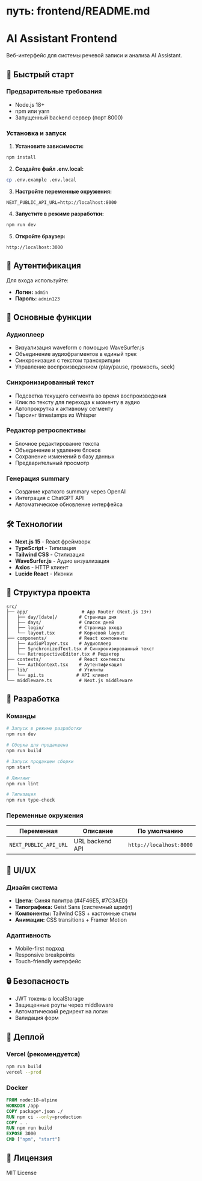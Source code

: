 # путь: frontend/README.md
# AI Assistant Frontend

Веб-интерфейс для системы речевой записи и анализа AI Assistant.

## 🚀 Быстрый старт

### Предварительные требования

- Node.js 18+ 
- npm или yarn
- Запущенный backend сервер (порт 8000)

### Установка и запуск

1. **Установите зависимости:**
```bash
npm install
```

2. **Создайте файл .env.local:**
```bash
cp .env.example .env.local
```

3. **Настройте переменные окружения:**
```env
NEXT_PUBLIC_API_URL=http://localhost:8000
```

4. **Запустите в режиме разработки:**
```bash
npm run dev
```

5. **Откройте браузер:**
```
http://localhost:3000
```

## 🔐 Аутентификация

Для входа используйте:
- **Логин:** `admin`
- **Пароль:** `admin123`

## 🎵 Основные функции

### Аудиоплеер
- Визуализация waveform с помощью WaveSurfer.js
- Объединение аудиофрагментов в единый трек
- Синхронизация с текстом транскрипции
- Управление воспроизведением (play/pause, громкость, seek)

### Синхронизированный текст
- Подсветка текущего сегмента во время воспроизведения
- Клик по тексту для перехода к моменту в аудио
- Автопрокрутка к активному сегменту
- Парсинг timestamps из Whisper

### Редактор ретроспективы
- Блочное редактирование текста
- Объединение и удаление блоков
- Сохранение изменений в базу данных
- Предварительный просмотр

### Генерация summary
- Создание краткого summary через OpenAI
- Интеграция с ChatGPT API
- Автоматическое обновление интерфейса

## 🛠 Технологии

- **Next.js 15** - React фреймворк
- **TypeScript** - Типизация
- **Tailwind CSS** - Стилизация
- **WaveSurfer.js** - Аудио визуализация
- **Axios** - HTTP клиент
- **Lucide React** - Иконки

## 📁 Структура проекта

```
src/
├── app/                    # App Router (Next.js 13+)
│   ├── day/[date]/        # Страница дня
│   ├── days/              # Список дней
│   ├── login/             # Страница входа
│   └── layout.tsx         # Корневой layout
├── components/            # React компоненты
│   ├── AudioPlayer.tsx    # Аудиоплеер
│   ├── SynchronizedText.tsx # Синхронизированный текст
│   └── RetrospectiveEditor.tsx # Редактор
├── contexts/              # React контексты
│   └── AuthContext.tsx    # Аутентификация
├── lib/                   # Утилиты
│   └── api.ts            # API клиент
└── middleware.ts          # Next.js middleware
```

## 🔧 Разработка

### Команды

```bash
# Запуск в режиме разработки
npm run dev

# Сборка для продакшена
npm run build

# Запуск продакшен сборки
npm start

# Линтинг
npm run lint

# Типизация
npm run type-check
```

### Переменные окружения

| Переменная | Описание | По умолчанию |
|------------|----------|--------------|
| `NEXT_PUBLIC_API_URL` | URL backend API | `http://localhost:8000` |

## 🎨 UI/UX

### Дизайн система
- **Цвета:** Синяя палитра (#4F46E5, #7C3AED)
- **Типографика:** Geist Sans (системный шрифт)
- **Компоненты:** Tailwind CSS + кастомные стили
- **Анимации:** CSS transitions + Framer Motion

### Адаптивность
- Mobile-first подход
- Responsive breakpoints
- Touch-friendly интерфейс

## 🔒 Безопасность

- JWT токены в localStorage
- Защищенные роуты через middleware
- Автоматический редирект на логин
- Валидация форм

## 🚀 Деплой

### Vercel (рекомендуется)
```bash
npm run build
vercel --prod
```

### Docker
```dockerfile
FROM node:18-alpine
WORKDIR /app
COPY package*.json ./
RUN npm ci --only=production
COPY . .
RUN npm run build
EXPOSE 3000
CMD ["npm", "start"]
```

## 📝 Лицензия

MIT License
